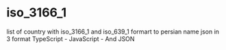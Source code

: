 # iso_3166_1
list of country with  iso_3166_1 and iso_639_1 formart to persian name json
in 3 format TypeScript - JavaScript - And JSON